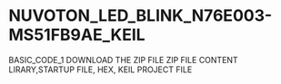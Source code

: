 # NUVOTON_LED_BLINK_N76E003-MS51FB9AE_KEIL
BASIC_CODE_1
DOWNLOAD THE ZIP FILE
ZIP FILE CONTENT LIRARY,STARTUP FILE, HEX, KEIL PROJECT FILE
